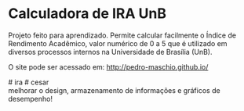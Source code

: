 # Calculadora de IRA UnB

Projeto feito para aprendizado. Permite calcular facilmente o Índice de Rendimento Acadêmico, valor numérico de 0 a 5 que é utilizado em diversos processos internos na Universidade de Brasília (UnB).


O site pode ser acessado em: http://pedro-maschio.github.io/

#   i r a 
 
 # cesar  
melhorar o design, armazenamento de informações e gráficos de desempenho!
